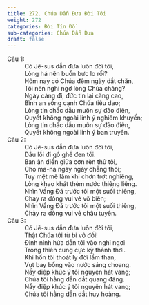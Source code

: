 ```yaml
---
title: 272. Chúa Dẫn Đưa Đời Tôi
weight: 272
categories: Đời Tín Đồ
sub-categories: Chúa Dẫn Đưa
draft: false
---
```

<dl><dt>Câu 1:</dt><dd data-verse="1">Có Jê-sus dẫn đưa luôn đời tôi, <br/>Lòng há nên buồn bực lo rối? <br/>Hôm nay có Chúa đêm ngày dắt chăn, <br/>Tôi nên nghi ngờ lòng Chúa chăng? <br/>Ngày càng đi, đức tin lại càng cao, <br/>Bình an sống cạnh Chúa tiêu dao; <br/>Lòng tin chắc dẫu muôn sự đảo điên, <br/>Quyết không ngoài linh ý nghiêm khuyến; <br/>Lòng tin chắc dẫu muôn sự đảo điên, <br/>Quyết không ngoài linh ý ban truyền. </dd><dt>Câu 2:</dt><dd data-verse="2">Có Jê-sus dẫn đưa luôn đời tôi, <br/>Dầu lối đi gồ ghề đen tối. <br/>Ban ân điển giữa cơn rèn thử tôi, <br/>Cho ma-na ngày ngày chẳng thôi; <br/>Tuy mệt mê lắm khi chơn trợt nghiêng, <br/>Lòng khao khát thèm nước thiêng liêng. <br/>Nhìn Vầng Đá trước tôi một suối thiêng, <br/>Chảy ra dòng vui vẻ vô biên; <br/>Nhìn Vầng Đá trước tôi một suối thiêng, <br/>Chảy ra dòng vui vẻ châu tuyền. </dd><dt>Câu 3:</dt><dd data-verse="3">Có Jê-sus dẫn đưa luôn đời tôi, <br/>Thật Chúa tôi từ bi vô đối! <br/>Đinh ninh hứa dẫn tôi vào nghỉ ngơi <br/>Trong thiên cung cực kỳ thảnh thơi. <br/>Khi hồn tôi thoát ly đời lầm than, <br/>Vụt bay bổng vào nước sáng choang. <br/>Nầy điệp khúc ý tôi nguyện hát vang; <br/>Chúa tôi hằng dẫn dắt quang đãng. <br/>Nầy điệp khúc ý tôi nguyện hát vang; <br/>Chúa tôi hằng dẫn dắt huy hoàng. </dd></dl>